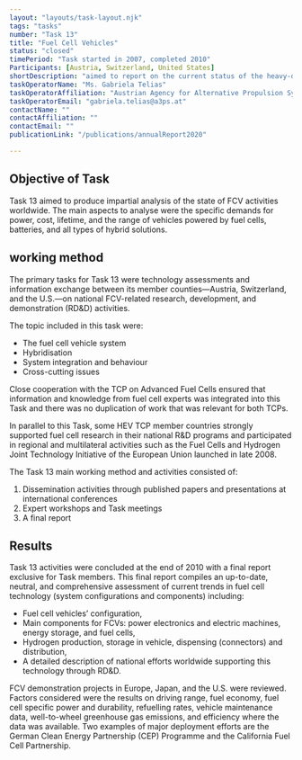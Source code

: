 ```yaml
---
layout: "layouts/task-layout.njk"
tags: "tasks"
number: "Task 13"
title: "Fuel Cell Vehicles"
status: "closed"
timePeriod: "Task started in 2007, completed 2010"
Participants: [Austria, Switzerland, United States]
shortDescription: "aimed to report on the current status of the heavy-duty hybrid vehicles “playing field”."
taskOperatorName: "Ms. Gabriela Telias"
taskOperatorAffiliation: "Austrian Agency for Alternative Propulsion Systems (A3PS) "
taskOperatorEmail: "gabriela.telias@a3ps.at"
contactName: ""
contactAffiliation: ""
contactEmail: ""
publicationLink: "/publications/annualReport2020"

---
```


## Objective of Task
Task 13 aimed to produce impartial analysis of the state of FCV activities worldwide. The main aspects to analyse were the specific demands for power, cost, lifetime, and the range of vehicles powered by fuel cells, batteries, and all types of hybrid solutions.  

## working method
The primary tasks for Task 13 were technology assessments and information exchange between its member counties—Austria, Switzerland, and the U.S.—on national FCV-related research, development, and demonstration (RD&D) activities.  

The topic included in this task were: 

- The fuel cell vehicle system 
- Hybridisation 
- System integration and behaviour 
- Cross-cutting issues  

Close cooperation with the TCP on Advanced Fuel Cells ensured that information and knowledge from fuel cell experts was integrated into this Task and there was no duplication of work that was relevant for both TCPs.  

In parallel to this Task, some HEV TCP member countries strongly supported fuel cell research in their national R&D programs and participated in regional and multilateral activities such as the Fuel Cells and Hydrogen Joint Technology Initiative of the European Union launched in late 2008.  

The Task 13 main working method and activities consisted of:  

1. Dissemination activities through published papers and presentations at international conferences  
2. Expert workshops and Task meetings  
3. A final report 

## Results
Task 13 activities were concluded at the end of 2010 with a final report exclusive for Task members. This final report compiles an up-to-date, neutral, and comprehensive assessment of current trends in fuel cell technology (system configurations and components) including: 

- Fuel cell vehicles’ configuration, 
- Main components for FCVs: power electronics and electric machines, energy storage, and fuel cells, 
- Hydrogen production, storage in vehicle, dispensing (connectors) and distribution, 
- A detailed description of national efforts worldwide supporting this technology through RD&D. 

FCV demonstration projects in Europe, Japan, and the U.S. were reviewed. Factors considered were the results on driving range, fuel economy, fuel cell specific power and durability, refuelling rates, vehicle maintenance data, well-to-wheel greenhouse gas emissions, and efficiency where the data was available. Two examples of major deployment efforts are the German Clean Energy Partnership (CEP) Programme and the California Fuel Cell Partnership. 